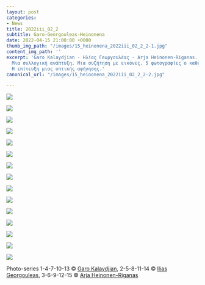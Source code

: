 ```yaml
---
layout: post
categories:
- News
title: 2022iii_02_2
subtitle: Garo-Georgouleas-Heinonena
date: 2022-04-15 21:00:00 +0000
thumb_img_path: "/images/15_heinonena_2022iii_02_2_2-1.jpg"
content_img_path: ''
excerpt: 'Garo Kalaydjian - Ηλίας Γεωργουλέας - Arja Heinonen-Riganas. 3 παίκτες.
  Μια συλλογική ανάπτυξη. Μια συζήτηση με εικόνες. 5 φωτογραφίες ο καθένας. Το ζητούμενο:
  Η επίτευξη μιας οπτικής αφήγησης.'
canonical_url: "/images/15_heinonena_2022iii_02_2_2-2.jpg"

---
```

![](/images/01_garo_2022iii_02_2.jpg)

![](/images/02_georgouleas_2022iii_02_2.jpg)

![](/images/03_heinonena_2022iii_02_2.jpg)

![](/images/04_garo_2022iii_02_2.jpg)

![](/images/05_georgouleas_2022iii_02_2.jpg)

![](/images/06_heinonena_2022iii_02_2.jpg)

![](/images/07_garo_2022iii_02_2.jpg)

![](/images/08_georgouleas_2022iii_02_2.jpg)

![](/images/09_heinonena_2022iii_02_2.jpg)

![](/images/10_garo_2022iii_02_2.jpg)

![](/images/11_georgouleas_2022iii_02_2.jpg)

![](/images/12_heinonena_2022iii_02_2.jpg)

![](/images/13_garo_2022iii_02_2.jpg)

![](/images/14_georgouleas_2022iii_02_2.jpg)

![](/images/15_heinonena_2022iii_02_2_2.jpg)

Photo-series  1-4-7-10-13 © <a href="https://www.facebook.com/gargaro65" target="blank"> Garo Kalaydjian</a>, 2-5-8-11-14 © <a href="https://www.facebook.com/ilias.georgouleas" target="blank"> Ilias Georgouleas</a>, 3-6-9-12-15 © <a href="https://www.facebook.com/arja.heinonenriganas" target="blank"> Arja Heinonen-Riganas</a>